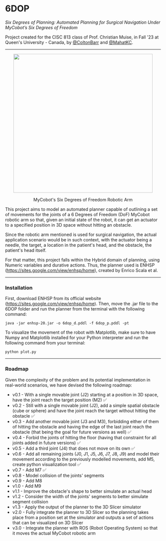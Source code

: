 # 6DOP
_Six Degrees of Planning: Automated Planning for Surgical Navigation Under MyCobot’s Six Degrees of Freedom_

Project created for the CISC 813 class of Prof. Christian Muise, in Fall '23 at Queen's University - Canada, by <a href="https://github.com/ColtonBarr">@ColtonBarr</a> and <a href="https://github.com/MahatKC">@MahatKC</a>.

---

<p align="center">
  <a href="https://shop.elephantrobotics.com/en-ca/products/mycobot-pi-worlds-smallest-and-lightest-six-axis-collaborative-robot"><img src="https://shop.elephantrobotics.com/cdn/shop/products/myCobot280Pi_d059bf49-0c40-402b-ae52-3617c81d2cc7_1000x.png?v=1676893070" align="middle" width="450" ></a>
</p>

<p align="center">
  MyCobot's Six Degrees of Freedom Robotic Arm
</p>

This project aims to model an automated planner capable of outlining a set of movements for the joints of a 6 Degrees of Freedom (DoF) MyCobot robotic arm so that, given an initial state of the robot, it can get an actuator to a specified position in 3D space without hitting an obstacle.

Since the robotic arm mentioned is used for surgical navigation, the actual application scenario would be in such context, with the actuator being a needle, the target, a location in the patient's head, and the obstacle, the patient's head itself.

For that matter, this project falls within the Hybrid domain of planning, using Numeric variables and durative actions. Thus, the planner used is ENHSP (https://sites.google.com/view/enhsp/home), created by Enrico Scala et al.

---

### Installation

First, download ENHSP from its official website (https://sites.google.com/view/enhsp/home). Then, move the .jar file to the 6DOP folder and run the planner from the terminal with the following command:

```
java -jar enhsp-20.jar -o 6dop_d.pddl -f 6dop_p.pddl -pt
```

To visualize the movement of the robot with Matplotlib, make sure to have Numpy and Matplotlib installed for your Python interpreter and run the following command from your terminal:

```
python plot.py
```

---

### Roadmap

Given the complexity of the problem and its potential implementation in real-world scenarios, we have devised the following roadmap:

- v0.1 - With a single movable joint (J2) starting at a position in 3D space, have the joint reach the target position (M2) ✅
- v0.2 - Still with a single movable joint (J2), add a simple spatial obstacle (cube or sphere) and have the joint reach the target without hitting the obstacle ✅
- v0.3 - Add another movable joint (J3 and M3), forbidding either of them of hitting the obstacle and having the edge of the last joint reach the obstacle (that being the goal for future versions as well) ✅
- v0.4 - Forbid the joints of hitting the floor (having that constraint for all joints added in future versions) ✅
- v0.5 - Add a third joint (J4) that does not move on its own ✅
- v0.6 - Add all remaining joints (J0, J1, J5, J6, J7, J8, J9) and model their movement according to the previously modelled movements, add M5, create python visualization tool ✅
- v0.7 - Add M7 ✅
- v0.8 - Model collision of the joints' segments
- v0.9 - Add M8
- v1.0 - Add M9
- v1.1 - Improve the obstacle's shape to better simulate an actual head
- v1.2 - Consider the width of the joints' segments to better simulate segment collision
- v1.3 - Apply the output of the planner to the 3D Slicer simulator
- v2.0 - Fully integrate the planner to 3D Slicer so the planning takes place from a position set at the simulator and outputs a set of actions that can be visualized on 3D Slicer
- v3.0 - Integrate the planner with ROS (Robot Operating System) so that it moves the actual MyCobot robotic arm
